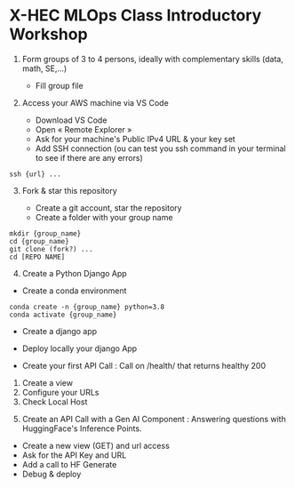 # X-HEC MLOps Class Introductory Workshop


1. Form groups of 3 to 4 persons, ideally with complementary skills (data, math, SE,...)
   - Fill group file

3. Access your AWS machine via VS Code

   - Download VS Code
   - Open « Remote Explorer »
   - Ask for your machine's Public IPv4 URL & your key set 
   - Add SSH connection (ou  can test you ssh command in your terminal to see if there are any errors)

```
ssh {url} ...
```

3. Fork & star this repository

   - Create a git account, star the repository
   - Create a folder with your group name
  
```
mkdir {group_name}
cd {group_name}
git clone (fork?) ...
cd [REPO NAME]
```

4. Create a Python Django App

- Create a conda environment

```
conda create -n {group_name} python=3.8
conda activate {group_name}
```

- Create a django app 

<!-- 
1. Install django ( pip install django djangorestframework )
2. django-admin startproject prepera_ai_api
-->

- Deploy locally your django App

<!-- 
python manage.py runserver
-->

- Create your first API Call :  Call on /health/ that returns healthy 200

1. Create a view
2. Configure your URLs
3. Check Local Host

<!-- 
in views.py : 
from django.http import JsonResponse

def health_check(request):
    # This can be expanded in the future if you want to check database connectivity, etc.
    return JsonResponse({'status': 'healthy'}, status=200)

in urls.py : 
urlpatterns = [
    path('admin/', admin.site.urls),
    path('health/', views.health_check, name='health_check'),
]
-->

5. Create an API Call with a Gen AI Component : Answering questions with HuggingFace's Inference Points.

- Create a new view (GET) and url access
- Ask for the API Key and URL
- Add a call to HF Generate
- Debug & deploy

 
<!-- 
in views.py : 
from rest_framework.response import Response

MODEL_API_URL = "https://fftj4uc02355sar0.us-east-1.aws.endpoints.huggingface.cloud"

headers = {
    "Authorization": "Bearer {token}",
    "Content-Type": "application/json"
}

# Function to query the HuggingFace model
def query(api_url, payload):
    payload = clean_invalid_floats(payload)
    response = requests.post(api_url, headers=headers, json=payload)
    return response.json()

# Function to handle the API call loop for text generation
def get_model_response(api_url, prompt):

    concatenated_text = ""
    
    for _ in range(10):
        response = query(api_url, {"inputs": prompt})
        text_chunk = response[0].get('generated_text', "")
        if not text_chunk:
            break
        
        concatenated_text += " "
        concatenated_text += text_chunk
        prompt += text_chunk  
    return concatenated_text

@api_view(['GET'])
def question_answered( request ):

   prompt = request.GET.get('question', "What's the question ?")

   base_response = get_model_response(MODEL_API_URL, prompt)
   
   return Response({"output": base_response})

in urls.py : 
-->













